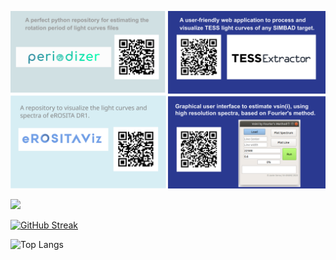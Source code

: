 ![alt text](https://raw.githubusercontent.com/javiserna/javiserna/2dc00b80200aad3700f80d568f83633679ddefe0/info%20card.svg)

![](https://komarev.com/ghpvc/?username=javiserna&color=blue)

[![GitHub Streak](https://streak-stats.demolab.com/?user=javiserna)](https://git.io/streak-stats) 

![Top Langs](https://github-readme-stats.vercel.app/api/top-langs/?username=javiserna&langs_count=8)
